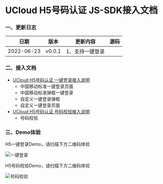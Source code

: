 # UCloud H5号码认证 JS-SDK接入文档

### 一、更新日志

| 日期 | 版本     | 更新内容          |   源码 |
| ------ | ------------- | ---------- | ---|
| 2022-06-23 |  v0.0.1  | 1、支持一键登录<br/> |  |

### 二、接入文档

- [UCloud H5号码认证 一键登录接入说明](./phone-login.md)
  - 中国移动标准一键登录页面
  - 中国移动标准弹框一键登录
  - 自定义一键登录弹框
  - 自定义一键登录页面
- [UCloud H5号码认证 号码校验接入说明](./phone-auth.md)
  - 号码校验
### 三、Demo体验

H5一键登录Demo，请扫描下方二维码体验

![一键登录](https://usms-static-file-cpass.cn-sh2.ufileos.com/unvs-sdk-login.png)

H5号码校验Demo，请扫描下方二维码体验

![号码校验](https://usms-static-file-cpass.cn-sh2.ufileos.com/unvs-sdk-auth.png)
